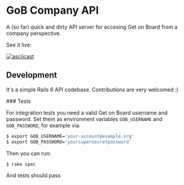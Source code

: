# GoB Company API

A (so far) quick and dirty API server for accesing Get on Board from a company
perspective.

See it live:

[![asciicast](https://asciinema.org/a/hAC5d7VefBt3yEQ2FX5cJKQOP.svg)](https://asciinema.org/a/hAC5d7VefBt3yEQ2FX5cJKQOP)

## Development

It's a simple Rails 6 API codebase. Contributions are very welcomed :)

### Tests

For integration tests you need a valid Get on Board username and password. Set
them as environment variables `GOB_USERNAME` and `GOB_PASSWORD`, for example 
via:

```bash
$ export GOB_USERNAME='your-account@example.org'
$ export GOB_PASSWORD='yoursupersecretpassword'
```

Then you can run:

```bash
$ rake spec
```

And tests should pass